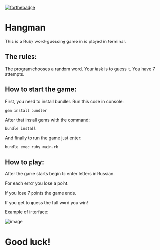 [![forthebadge](http://forthebadge.com/images/badges/made-with-ruby.svg)](http://forthebadge.com)
# Hangman

This is a Ruby word-guessing game in is played in terminal.

## The rules:

The program chooses a random word.
Your task is to guess it. You have 7 attempts.

## How to start the game:

First, you need to install bundler.
Run this code in console:

```
gem install bundler
```
After that install gems with the command:

```
bundle install
```

And finally to run the game just enter:

```
bundle exec ruby main.rb
```

## How to play:
After the game starts begin to enter letters in Russian.

For each error you lose a point.

If you lose 7 points the game ends.

If you get to guess the full word you win!


Example of interface:

![image](https://user-images.githubusercontent.com/84347249/175002377-30698e49-645c-4a34-bd1b-50a7e4ac7ed6.png)

# Good luck!
